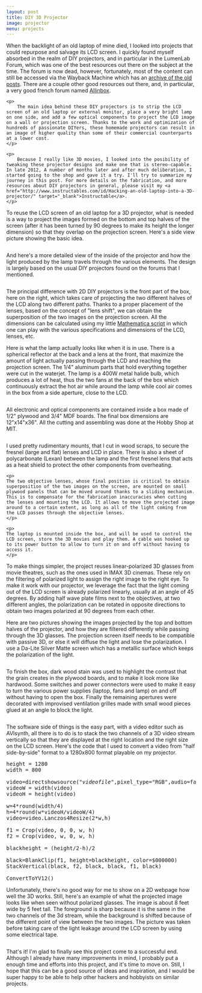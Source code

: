 ```yaml
---
layout: post
title: DIY 3D Projector
image: projector
menu: projects
---
```

<div class="well">
	<p>
		When the backlight of an old laptop of mine died, I looked into projects that could repurpose and salvage its LCD screen. I quickly found myself absorbed in the realm of DIY projectors, and in particular in the LumenLab Forum, which was one of the best resources out there on the subject at the time. The forum is now dead, however, fortunately, most of the content can still be accessed via the Wayback Machine which has an <a href="https://web.archive.org/web/20120309041922/http://www.lumenlab.com/forums/index.php?showforum=29" target="_blank">archive of the old posts</a>. There are a couple other good resources out there, and, in particular, a very good french forum named <a href="http://forum.allinbox.com/" target="_blank">Allinbox</a>. 
	</p>

	<p>
		The main idea behind these DIY projectors is to strip the LCD screen of an old laptop or external monitor, place a very bright lamp on one side, and add a few optical components to project the LCD image on a wall or projection screen. Thanks to the work and optimization of hundreds of passionate DIYers, these homemade projectors can result in an image of higher quality than some of their commercial counterparts at a lower cost.
	</p>

	<p>
		Because I really like 3D movies, I looked into the posibility of tweaking these projector designs and make one that is stereo-capable. In late 2012, A number of months later and after much deliberation, I started going to the shop and gave it a try. I'll try to summarize my journey in this post. For more details on the fabrication, and more resources about DIY projectors in general, please visit my <a href="http://www.instructables.com/id/Hacking-an-old-laptop-into-a-3D-projector/" target="_blank">Instructable</a>.
	</p>
</div>

<p>
	To reuse the LCD screen of an old laptop for a 3D projector, what is needed is a way to project the images formed on the bottom and top halves of the screen (after it has been turned by 90 degrees to make its height the longer dimension) so that they overlap on the projection screen. Here's a side view picture showing the basic idea.
</p>

<img src="{{ site.url }}/assets/img//{{ page.image }}/overlap.jpg" class="img-responsive img-rounded" alt="">

<p>
	And here's a more detailed view of the inside of the projector and how the light produced by the lamp travels through the various elements. The design is largely based on the usual DIY projectors found on the forums that I mentioned.
</p>

<img src="{{ site.url }}/assets/img//{{ page.image }}/sideview.jpg" class="img-responsive img-rounded" alt="">

<p>
	The principal difference with 2D DIY projectors is the front part of the box, here on the right, which takes care of projecting the two different halves of the LCD along two different paths. Thanks to a proper placement of the lenses, based on the concept of "lens shift", we can obtain the superposition of the two images on the projection screen. All the dimensions can be calculated using my little <a href="{{ site.url }}/projector/"  target="_blank">Mathematica script</a> in which one can play with the various specifications and dimensions of the LCD, lenses, etc.
</p>

<p>
	Here is what the lamp actually looks like when it is in use. There is a spherical reflector at the back and a lens at the front, that maximize the amount of light actually passing through the LCD and reaching the projection screen. The 1/4" aluminum parts that hold everything together were cut in the waterjet. The lamp is a 400W metal halide bulb, which produces a lot of heat, thus the two fans at the back of the box which continuously extract the hot air while around the lamp while cool air comes in the box from a side aperture, close to the LCD.
</p>

<img src="{{ site.url }}/assets/img//{{ page.image }}/light.jpg" class="img-responsive img-rounded" alt="">

<p>
	All electronic and optical components are contained inside a box made of 1/2" plywood and 3/4" MDF boards. The final box dimensions are 12"x14"x36". All the cutting and assembling was done at the Hobby Shop at MIT.
</p>

<div class="row">
	<div class="col-md-4">
		<img src="{{ site.url }}/assets/img//{{ page.image }}/inside.jpg" class="img-responsive img-rounded" alt="">
	</div>
	<div class="col-md-8">
	<p>
	I used pretty rudimentary mounts, that I cut in wood scraps, to secure the fresnel (large and flat) lenses and LCD in place. There is also a sheet of polycarbonate (Lexan) between the lamp and the first fresnel lens that acts as a heat shield to protect the other components from overheating.
	</p>

	<p>
	The two objective lenses, whose final position is critical to obtain superposition of the two images on the screen, are mounted on small plywood panels that can be moved around thanks to a sliding mechanism. This is to compensate for the fabrication inaccuracies when cutting the lenses and mounting the LCD. It allows to move the projected image around to a certain extent, as long as all of the light coming from the LCD passes through the objective lenses.
	</p>

	<p>
	The laptop is mounted inside the box, and will be used to control the LCD screen, store the 3D movies and play them. A cable was hooked up to its power button to allow to turn it on and off without having to access it.
	</p>
</div>
</div>

<p>
	To make things simpler, the project reuses linear-polarized 3D glasses from movie theatres, such as the ones used in IMAX 3D cinemas. These rely on the filtering of polarized light to assign the right image to the right eye. To make it work with our projector, we leverage the fact that the light coming out of the LCD screen is already polarized linearly, usually at an angle of 45 degrees. By adding half wave plate films next to the objectives, at two different angles, the polarization can be rotated in opposite directions to obtain two images polarized at 90 degrees from each other.
</p>

<p>
Here are two pictures showing the images projected by the top and bottom halves of the projector, and how they are filtered differently while passing through the 3D glasses. The projection screen itself needs to be compatible with passive 3D, or else it will diffuse the light and lose the polarization. I use a Da-Lite Silver Matte screen which has a metallic surface which keeps the polarization of the light.
</p>

<p>
<div class="row">
	<div class="col-md-6">
	     <img src="{{ site.url }}/assets/img//{{ page.image }}/right.jpg" class="img-responsive img-rounded" alt="">
	</div>
	<div class="col-md-6">
	     <img src="{{ site.url }}/assets/img//{{ page.image }}/left.jpg" class="img-responsive img-rounded" alt="">
	</div>

</div>
</p>

To finish the box, dark wood stain was used to highlight the contrast that the grain creates in the plywood boards, and to make it look more like hardwood. Some switches and power connectors were used to make it easy to turn the various power supplies (laptop, fans and lamp) on and off without having to open the box. Finally the remaining apertures were decorated with improvised ventilation grilles made with small wood pieces glued at an angle to block the light.

<img src="{{ site.url }}/assets/img//{{ page.image }}/main.jpg" class="img-responsive img-rounded" alt="">

<p>
	The software side of things is the easy part, with a video editor such as AVIsynth, all there is to do is to stack the two channels of a 3D video stream vertically so that they are displayed at the right location and the right size on the LCD screen. Here's the code that I used to convert a video from "half side-by-side" format to a 1280x800 format playable on my projector.
</p>

<pre>
height = 1280
width = 800

video=directshowsource("<em>videofile</em>",pixel_type="RGB",audio=false)
videoW = width(video)
videoH = height(video)

w=4*round(width/4)
h=4*round(w*videoH/videoW/4)
video=video.Lanczos4Resize(2*w,h)

f1 = Crop(video, 0, 0, w, h)
f2 = Crop(video, w, 0, w, h)

blackheight = (height/2-h)/2

black=BlankClip(f1, height=blackheight, color=$000000)
StackVertical(black, f2, black, black, f1, black)

ConvertToYV12()
</pre>

<p>
Unfortunately, there's no good way for me to show on a 2D webpage how well the 3D works. Still, here's an example of what the projected image looks like when seen without polarized glasses. The image is about 8 feet wide by 5 feet tall. The foreground is sharp because it is the same in the two channels of the 3d stream, while the background is shifted because of the different point of view between the two images. The picture was taken before taking care of the light leakage around the LCD screen by using some electrical tape.
</p>

<img src="{{ site.url }}/assets/img//{{ page.image }}/example.jpg" class="img-responsive img-rounded" alt="">

<p>
That's it! I'm glad to finally see this project come to a successful end. Although I already have many improvements in mind, I probably put a enough time and efforts into this project, and it's time to move on. Still, I hope that this can be a good source of ideas and inspiration, and I would be super happy to be able to help other hackers and hobbyists on similar projects.
</p>
